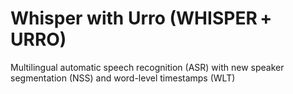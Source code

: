 # Whisper with Urro (WHISPER + URRO)

Multilingual automatic speech recognition (ASR) with new speaker segmentation (NSS) and word-level timestamps (WLT) 
